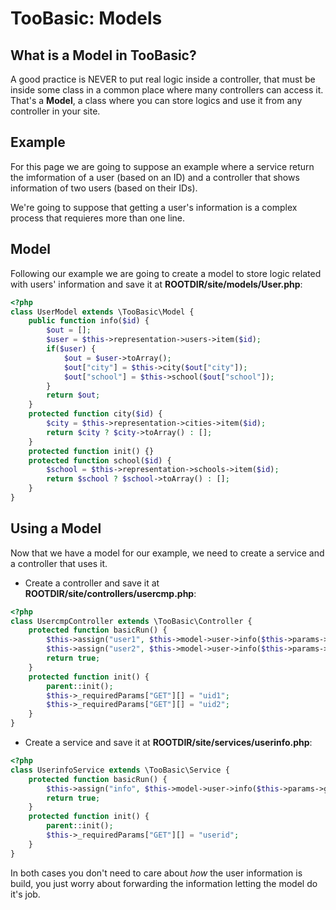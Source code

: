 # TooBasic: Models
## What is a Model in __TooBasic__?
A good practice is NEVER to put real logic inside a controller, that must be inside some class in a common place where many controllers can access it.
That's a __Model__, a class where you can store logics and use it from any controller in your site.
## Example
For this page we are going to suppose an example where a service return the imformation of a user (based on an ID) and a controller that shows information of two users (based on their IDs).

We're going to suppose that getting a user's information is a complex process that requieres more than one line.
## Model
Following our example we are going to create a model to store logic related with users' information and save it at __ROOTDIR/site/models/User.php__:
```php
<?php
class UserModel extends \TooBasic\Model {
    public function info($id) {
        $out = [];
        $user = $this->representation->users->item($id);
        if($user) {
            $out = $user->toArray();
            $out["city"] = $this->city($out["city"]);
            $out["school"] = $this->school($out["school"]);
        }
        return $out;
    }
    protected function city($id) {
        $city = $this->representation->cities->item($id);
        return $city ? $city->toArray() : [];
    }
    protected function init() {}
    protected function school($id) {
        $school = $this->representation->schools->item($id);
        return $school ? $school->toArray() : [];
    }
}
```
## Using a Model
Now that we have a model for our example, we need to create a service and a controller that uses it.

* Create a controller and save it at __ROOTDIR/site/controllers/usercmp.php__:
```php
<?php
class UsercmpController extends \TooBasic\Controller {
    protected function basicRun() {
        $this->assign("user1", $this->model->user->info($this->params->get->uid1));
        $this->assign("user2", $this->model->user->info($this->params->get->uid2));
        return true;
    }
    protected function init() {
        parent::init();
        $this->_requiredParams["GET"][] = "uid1";
        $this->_requiredParams["GET"][] = "uid2";
    }
}
```
* Create a service and save it at __ROOTDIR/site/services/userinfo.php__:
```php
<?php
class UserinfoService extends \TooBasic\Service {
    protected function basicRun() {
        $this->assign("info", $this->model->user->info($this->params->get->userid));
        return true;
    }
    protected function init() {
        parent::init();
        $this->_requiredParams["GET"][] = "userid";
    }
}
```

In both cases you don't need to care about _how_ the user information is build, you just worry about forwarding the information letting the model do it's job.
